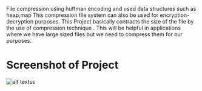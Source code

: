 File compression using huffman encoding and used data structures such as heap,map
This compression file system can also be used for encryption-decryption purposes. This Project basically contracts the size of the file by the use of compression technique . This will be helpful in applications where we have large sized files but we need to compress them for our purposes. 

# Screenshot of Project
![alt textss](https://github.com/[JatinGoyal123]/[file_zipper]/blob/[main]/img.png?raw=true)
